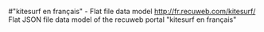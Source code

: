 #"kitesurf en français" - Flat file data model
http://fr.recuweb.com/kitesurf/
Flat JSON file data model of the recuweb portal "kitesurf en français"
